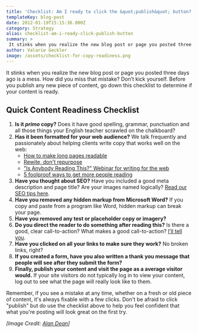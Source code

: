 ```yaml
---
title: 'Checklist: Am I ready to click the &quot;publish&quot; button?'
templateKey: blog-post
date: 2012-01-19T15:15:36.000Z
category: Strategy
alias: checklist-am-i-ready-click-publish-button
summary: > 
 It stinks when you realize the new blog post or page you posted three days ago is a mess. How did you miss that mistake? Don’t kick yourself. Before you publish any new piece of content, go down this checklist to determine if your content is ready.
author: Valarie Geckler
image: /assets/checklist-for-copy-readiness.png
---
```


It stinks when you realize the new blog post or page you posted three days ago is a mess. How did you miss that mistake? Don’t kick yourself. Before you publish any new piece of content, go down this checklist to determine if your content is ready.

Quick Content Readiness Checklist
---------------------------------

1.  **Is it _primo_ copy?** Does it have good spelling, grammar, punctuation and all those things your English teacher scrawled on the chalkboard?
2.  **Has it been formatted for your web audience?** We talk frequently and passionately about helping clients write copy that works well on the web:
    *   [How to make long pages readable](/insights/how-make-long-pages-readable)
    *   [Rewite, don't repurpose](/insights/web-writing-re-write-don-t-re-purpose)
    *   ["Is Anybody Reading This?" Webinar for writing for the web](/insights/anybody-reading-writing-content-web-webinar-recording)
    *   [5 foolproof ways to get more people reading](/insights/5-fool-proof-ways-get-more-people-reading-your-web-copy)
3.  **Have you thought about SEO?** Have you included a good meta description and page title? Are your images named logically? [Read our SEO tips here](/insights/seo-strategy-de-mystified).
4.  **Have you removed any hidden markup from Microsoft Word?** If you copy and paste from a program like Word, hidden markup can break your page. 
5.  **Have you removed any test or placeholder copy or imagery?**
6.  **Do you direct the reader to do something after reading this?** Is there a good, clear call-to-action? What makes a good call-to-action? [I'll tell you](/insights/content-generation-and-ctas-do-your-site-visitors-know-what-do-next). 
7.  **Have you clicked on all your links to make sure they work?** No broken links, right?
8.  **If you created a form, have you also written a thank you message that people will see after they submit the form?**
9.  **Finally, publish your content and visit the page as a average visitor would.** If your site visitors do not typically log in to view your content, log out to see what the page will really look like to them.

Remember, if you see a mistake at any time, whether on a fresh or old piece of content, it's always fixable with a few clicks. Don't be afraid to click "publish" but do use the checklist above to help you feel confident that what you're posting will look great on the first try.

_\[Image Credit: [Alan Dean](http://www.flickr.com/photos/alan-dean/)\]_